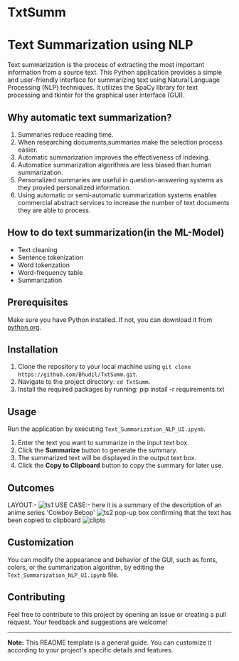 # TxtSumm

# Text Summarization using NLP

Text summarization is the process of extracting the most important information from a source text.
This Python application provides a simple and user-friendly interface for summarizing text using Natural Language Processing (NLP) techniques. It utilizes the SpaCy library for text processing and tkinter for the graphical user interface (GUI).

## Why automatic text summarization?
1.   Summaries reduce reading time.
2.   When researching documents,summaries make the  selection process easier.
3.   Automatic summarization improves the effectiveness of indexing.
4.   Automatice summarization algorithms are less biased than human summarization.
5.   Personalized summaries are useful in question-answering systems as they provied personalized information.
6.   Using automatic or semi-automatic summarization systems enables commercial abstract services to increase the number of text documents they are able to process.

## How to do text summarization(in the ML-Model)

*   Text cleaning
*   Sentence tokenization
*   Word tokenzation
*   Word-frequency table
*   Summarization


## Prerequisites

Make sure you have Python installed. If not, you can download it from [python.org](https://www.python.org/downloads/).

## Installation

1. Clone the repository to your local machine using `git clone https://github.com/Bhudil/TxtSumm.git`.
2. Navigate to the project directory: `cd TxtSumm`.
3. Install the required packages by running: pip install -r requirements.txt

## Usage

Run the application by executing `Text_Summarization_NLP_UI.ipynb`.

1. Enter the text you want to summarize in the input text box.
2. Click the **Summarize** button to generate the summary.
3. The summarized text will be displayed in the output text box.
4. Click the **Copy to Clipboard** button to copy the summary for later use.

## Outcomes
LAYOUT:-
![ts1](https://github.com/Bhudil/TxtSumm/assets/99169324/76cd62e6-42d7-4731-9aeb-a10099e370da)
USE CASE:-
here it is a summary of the description of an anime series 'Cowboy Bebop'
![ts2](https://github.com/Bhudil/TxtSumm/assets/99169324/0821754b-cf36-407f-980d-1eacfb1ae5d9)
pop-up box confirming that the text has been copied to clipboard
![clipts](https://github.com/Bhudil/TxtSumm/assets/99169324/95317367-1046-4059-81a2-38faa1ce0051)

## Customization

You can modify the appearance and behavior of the GUI, such as fonts, colors, or the summarization algorithm, by editing the `Text_Summarization_NLP_UI.ipynb` file.

## Contributing

Feel free to contribute to this project by opening an issue or creating a pull request. Your feedback and suggestions are welcome!

---

**Note:** This README template is a general guide. You can customize it according to your project's specific details and features.
